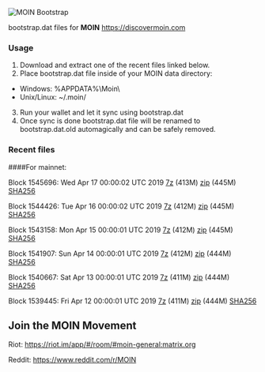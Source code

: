 ![MOIN Bootstrap](https://i.imgur.com/KjM1jMp.jpg)

bootstrap.dat files for **MOIN** https://discovermoin.com

### Usage

1. Download and extract one of the recent files linked below.
2. Place bootstrap.dat file inside of your MOIN data directory:
 - Windows: %APPDATA%\Moin\
 - Unix/Linux: ~/.moin/
3. Run your wallet and let it sync using bootstrap.dat
4. Once sync is done bootstrap.dat file will be renamed to bootstrap.dat.old automagically and can be safely removed.


### Recent files

####For mainnet:

Block 1545696: Wed Apr 17 00:00:02 UTC 2019 [7z](https://transfer.sh/10PqK0/bootstrap.dat.20190417.7z) (413M) [zip](https://transfer.sh/gJniT/bootstrap.dat.20190417.zip) (445M) [SHA256](https://transfer.sh/12tNzO/sha256.txt)

Block 1544426: Tue Apr 16 00:00:02 UTC 2019 [7z](https://transfer.sh/5qVIM/bootstrap.dat.20190416.7z) (412M) [zip](https://transfer.sh/hZHw7/bootstrap.dat.20190416.zip) (445M) [SHA256](https://transfer.sh/3f3v1/sha256.txt)

Block 1543158: Mon Apr 15 00:00:01 UTC 2019 [7z](https://transfer.sh/Sp79n/bootstrap.dat.20190415.7z) (412M) [zip](https://transfer.sh/FD5uh/bootstrap.dat.20190415.zip) (445M) [SHA256](https://transfer.sh/XmYyO/sha256.txt)

Block 1541907: Sun Apr 14 00:00:01 UTC 2019 [7z](https://transfer.sh/Nzj4v/bootstrap.dat.20190414.7z) (412M) [zip](https://transfer.sh/dBPey/bootstrap.dat.20190414.zip) (444M) [SHA256](https://transfer.sh/Nsxm2/sha256.txt)

Block 1540667: Sat Apr 13 00:00:01 UTC 2019 [7z](https://transfer.sh/Zf32X/bootstrap.dat.20190413.7z) (411M) [zip](https://transfer.sh/32uMY/bootstrap.dat.20190413.zip) (444M) [SHA256](https://transfer.sh/PqVKI/sha256.txt)

Block 1539445: Fri Apr 12 00:00:01 UTC 2019 [7z](https://transfer.sh/oK6ck/bootstrap.dat.20190412.7z) (411M) [zip](https://transfer.sh/oa6MC/bootstrap.dat.20190412.zip) (444M) [SHA256](https://transfer.sh/XNHRd/sha256.txt)

## Join the MOIN Movement

Riot: https://riot.im/app/#/room/#moin-general:matrix.org

Reddit: https://www.reddit.com/r/MOIN
